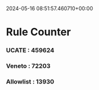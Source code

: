 2024-05-16 08:51:57.460710+00:00
# Rule Counter 
 ### UCATE : 459624

 ### Veneto : 72203

 ### Allowlist : 13930
